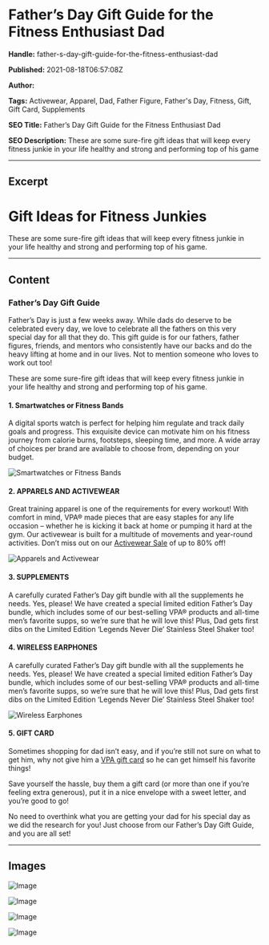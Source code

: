 # Father’s Day Gift Guide for the Fitness Enthusiast Dad

**Handle:** father-s-day-gift-guide-for-the-fitness-enthusiast-dad

**Published:** 2021-08-18T06:57:08Z

**Author:**  

**Tags:** Activewear, Apparel, Dad, Father Figure, Father's Day, Fitness, Gift, Gift Card, Supplements

**SEO Title:** Father’s Day Gift Guide for the Fitness Enthusiast Dad

**SEO Description:** These are some sure-fire gift ideas that will keep every fitness junkie in your life healthy and strong and performing top of his game

---

## Excerpt

# Gift Ideas for Fitness Junkies

These are some sure-fire gift ideas that will keep every fitness junkie in your life healthy and strong and performing top of his game.

---

## Content

### Father’s Day Gift Guide

Father’s Day is just a few weeks away. While dads do deserve to be celebrated every day, we love to celebrate all the fathers on this very special day for all that they do. This gift guide is for our fathers, father figures, friends, and mentors who consistently have our backs and do the heavy lifting at home and in our lives. Not to mention someone who loves to work out too!

These are some sure-fire gift ideas that will keep every fitness junkie in your life healthy and strong and performing top of his game.

#### 1. Smartwatches or Fitness Bands

A digital sports watch is perfect for helping him regulate and track daily goals and progress. This exquisite device can motivate him on his fitness journey from calorie burns, footsteps, sleeping time, and more. A wide array of choices per brand are available to choose from, depending on your budget.

![Smartwatches or Fitness Bands](https://i.shgcdn.com/76bad90e-0fc9-47d6-81f7-78fdaf8eb138/-/format/auto/-/preview/3000x3000/-/quality/lighter/)

#### 2. APPARELS AND ACTIVEWEAR

Great training apparel is one of the requirements for every workout! With comfort in mind, VPA® made pieces that are easy staples for any life occasion – whether he is kicking it back at home or pumping it hard at the gym. Our activewear is built for a multitude of movements and year-round activities. Don’t miss out on our [Activewear Sale](https://www.vpa.com.au/collections/apparel-and-accessories) of up to 80% off!

![Apparels and Activewear](https://i.shgcdn.com/55837c0b-feb5-41fd-ac33-6c241d78beb1/-/format/auto/-/preview/3000x3000/-/quality/lighter/)

#### 3. SUPPLEMENTS

A carefully curated Father’s Day gift bundle with all the supplements he needs. Yes, please! We have created a special limited edition Father’s Day bundle, which includes some of our best-selling VPA® products and all-time men’s favorite supps, so we’re sure that he will love this! Plus, Dad gets first dibs on the Limited Edition ‘Legends Never Die’ Stainless Steel Shaker too!

#### 4. WIRELESS EARPHONES

A carefully curated Father’s Day gift bundle with all the supplements he needs. Yes, please! We have created a special limited edition Father’s Day bundle, which includes some of our best-selling VPA® products and all-time men’s favorite supps, so we’re sure that he will love this! Plus, Dad gets first dibs on the Limited Edition ‘Legends Never Die’ Stainless Steel Shaker too!

![Wireless Earphones](https://i.shgcdn.com/d15f253b-3a03-4eb7-b55a-f8c76b81ac9a/-/format/auto/-/preview/3000x3000/-/quality/lighter/)

#### 5. GIFT CARD

Sometimes shopping for dad isn’t easy, and if you’re still not sure on what to get him, why not give him a [VPA gift card](https://www.vpa.com.au/products/gift-card?_pos=1&_sid=14c3de86b&_ss=r&variant=32271343550519) so he can get himself his favorite things!

Save yourself the hassle, buy them a gift card (or more than one if you’re feeling extra generous), put it in a nice envelope with a sweet letter, and you’re good to go!

No need to overthink what you are getting your dad for his special day as we did the research for you! Just choose from our Father’s Day Gift Guide, and you are all set!

---

## Images

![Image](undefined)

![Image](undefined)

![Image](undefined)

![Image](undefined)

